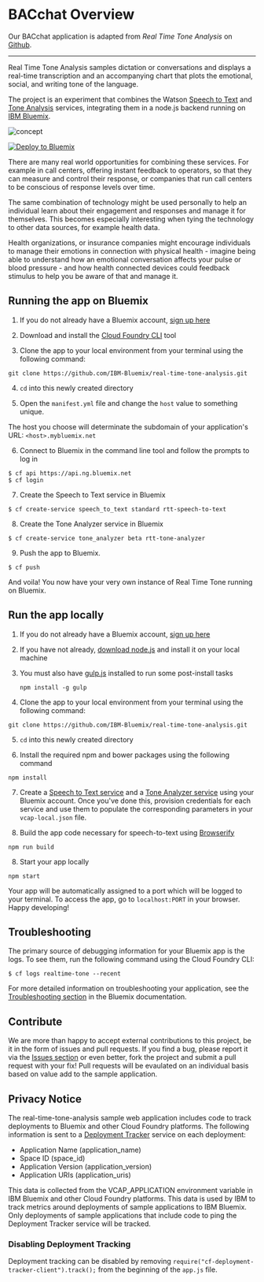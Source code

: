 # BACchat Overview

Our BACchat application is adapted from *Real Time Tone Analysis* on [Github][real_time_github_url].

***

Real Time Tone Analysis samples dictation or conversations and displays a real-time transcription and an accompanying chart that plots the emotional, social, and writing tone of the language.

The project is an experiment that combines the Watson [Speech to Text][speech_service_url] and [Tone Analysis][tone_service_url] services, integrating them in a node.js backend running on [IBM Bluemix][bluemix_url].

![concept](./design/real-time-tone.png)

[![Deploy to Bluemix](https://bluemix.net/deploy/button.png)](https://bluemix.net/deploy)

There are many real world opportunities for combining these services. For example in call centers, offering instant feedback to operators, so that they can measure and control their response, or companies that run call centers to be conscious of response levels over time.

The same combination of technology might be used personally to help an individual learn about their engagement and responses and manage it for themselves. This becomes especially interesting when tying the technology to other data sources, for example health data.

Health organizations, or insurance companies might encourage individuals to manage their emotions in connection with physical health - imagine being able to understand how an emotional conversation affects your pulse or blood pressure - and how health connected devices could feedback stimulus to help you be aware of that and manage it.

## Running the app on Bluemix

1. If you do not already have a Bluemix account, [sign up here][bluemix_signup_url]

2. Download and install the [Cloud Foundry CLI][cloud_foundry_url] tool

3. Clone the app to your local environment from your terminal using the following command:

  ```
  git clone https://github.com/IBM-Bluemix/real-time-tone-analysis.git
  ```

4. `cd` into this newly created directory

5. Open the `manifest.yml` file and change the `host` value to something unique.

  The host you choose will determinate the subdomain of your application's URL:  `<host>.mybluemix.net`

6. Connect to Bluemix in the command line tool and follow the prompts to log in

  ```
  $ cf api https://api.ng.bluemix.net
  $ cf login
  ```

7. Create the Speech to Text service in Bluemix

  ```
  $ cf create-service speech_to_text standard rtt-speech-to-text
  ```

8. Create the Tone Analyzer service in Bluemix

  ```
  $ cf create-service tone_analyzer beta rtt-tone-analyzer
  ```

9. Push the app to Bluemix.

  ```
  $ cf push
  ```

And voila! You now have your very own instance of Real Time Tone running on Bluemix.

## Run the app locally
1. If you do not already have a Bluemix account, [sign up here][bluemix_signup_url]

2. If you have not already, [download node.js][download_node_url] and install it on your local machine

3. You must also have [gulp.js][gulp_url] installed to run some post-install tasks

	```
	npm install -g gulp
	```

4. Clone the app to your local environment from your terminal using the following command:

  ```
  git clone https://github.com/IBM-Bluemix/real-time-tone-analysis.git
  ```

5. `cd` into this newly created directory

6. Install the required npm and bower packages using the following command

  ```
  npm install
  ```

7. Create a [Speech to Text service][speech_service_bluemix_url] and a [Tone Analyzer service][tone_service_bluemix_url] using your Bluemix account. Once you've done this, provision credentials for each service and use them to populate the corresponding parameters in your `vcap-local.json` file.

8. Build the app code necessary for speech-to-text using [Browserify][browserify_url]

  ```
  npm run build
  ```

8. Start your app locally

  ```
  npm start
  ```

Your app will be automatically assigned to a port which will be logged to your terminal. To access the app, go to `localhost:PORT` in your browser. Happy developing!

## Troubleshooting

The primary source of debugging information for your Bluemix app is the logs. To see them, run the following command using the Cloud Foundry CLI:

  ```
  $ cf logs realtime-tone --recent
  ```
For more detailed information on troubleshooting your application, see the [Troubleshooting section](https://www.ng.bluemix.net/docs/troubleshoot/tr.html) in the Bluemix documentation.

## Contribute
We are more than happy to accept external contributions to this project, be it in the form of issues and pull requests. If you find a bug, please report it via the [Issues section][issues_url] or even better, fork the project and submit a pull request with your fix! Pull requests will be evaulated on an individual basis based on value add to the sample application.

## Privacy Notice
The real-time-tone-analysis sample web application includes code to track deployments to Bluemix and other Cloud Foundry platforms. The following information is sent to a [Deployment Tracker](https://github.com/cloudant-labs/deployment-tracker) service on each deployment:

* Application Name (application_name)
* Space ID (space_id)
* Application Version (application_version)
* Application URIs (application_uris)

This data is collected from the VCAP_APPLICATION environment variable in IBM Bluemix and other Cloud Foundry platforms. This data is used by IBM to track metrics around deployments of sample applications to IBM Bluemix. Only deployments of sample applications that include code to ping the Deployment Tracker service will be tracked.

### Disabling Deployment Tracking

Deployment tracking can be disabled by removing `require("cf-deployment-tracker-client").track();` from the beginning of the `app.js` file.

[real_time_github_url]: https://github.com/IBM-Bluemix/real-time-tone-analysis/
[speech_service_url]: http://www.ibm.com/smarterplanet/us/en/ibmwatson/developercloud/speech-to-text.html
[speech_service_bluemix_url]: https://console.ng.bluemix.net/catalog/services/speech-to-text/
[tone_service_url]: http://www.ibm.com/smarterplanet/us/en/ibmwatson/developercloud/tone-analyzer.html
[tone_service_bluemix_url]: https://console.ng.bluemix.net/catalog/services/tone-analyzer/
[bluemix_url]: http://ibm.biz/realtime-tone-bluemix
[bluemix_signup_url]: http://ibm.biz/realtime-tone-signup
[cloud_foundry_url]: https://github.com/cloudfoundry/cli
[download_node_url]: https://nodejs.org/download/
[gulp_url]: http://gulpjs.com/
[browserify_url]: http://browserify.org/
[issues_url]: https://github.com/IBM-Bluemix/real-time-tone-analysis/issues
